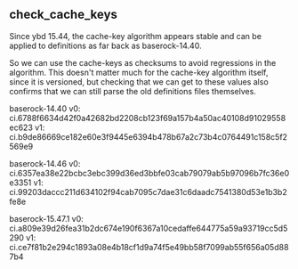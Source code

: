 check_cache_keys
----------------
Since ybd 15.44, the cache-key algorithm appears stable and can be
applied to definitions as far back as baserock-14.40.

So we can use the cache-keys as checksums to avoid regressions in the
algorithm. This doesn't matter much for the cache-key algorithm itself,
since it is versioned, but checking that we can get to these values also
confirms that we can still parse the old definitions files themselves.

baserock-14.40
v0: ci.6788f6634d42f0a42682bd2208cb123f69a157b4a50ac40108d91029558ec623
v1: ci.b9de86669ce182e60e3f9445e6394b478b67a2c73b4c0764491c158c5f2569e9

baserock-14.46
v0: ci.6357ea38e22bcbc3ebc399d36ed3bbfe03cab79079ab5b97096b7fc36e0e3351
v1: ci.99203daccc211d634102f94cab7095c7dae31c6daadc7541380d53e1b3b2fe8e

baserock-15.47.1
v0: ci.a809e39d26fea31b2dc674e190f6367a10cedaffe644775a59a93719cc5d5290
v1: ci.ce7f81b2e294c1893a08e4b18cf1d9a74f5e49bb58f7099ab55f656a05d887b4
